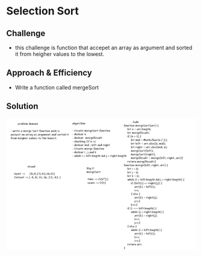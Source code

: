 # Selection Sort
<!-- Short summary or background information -->


## Challenge
<!-- Description of the challenge -->
* this challenge is function that accepet an array as argument and sorted it from heigher values to the lowest.
## Approach & Efficiency
<!-- What approach did you take? Why? What is the Big O space/time for this approach? -->
* Write a function called mergeSort

## Solution
<!-- Embedded whiteboard image -->

![whiteboard-image](img/mergeSort.PNG.png)



